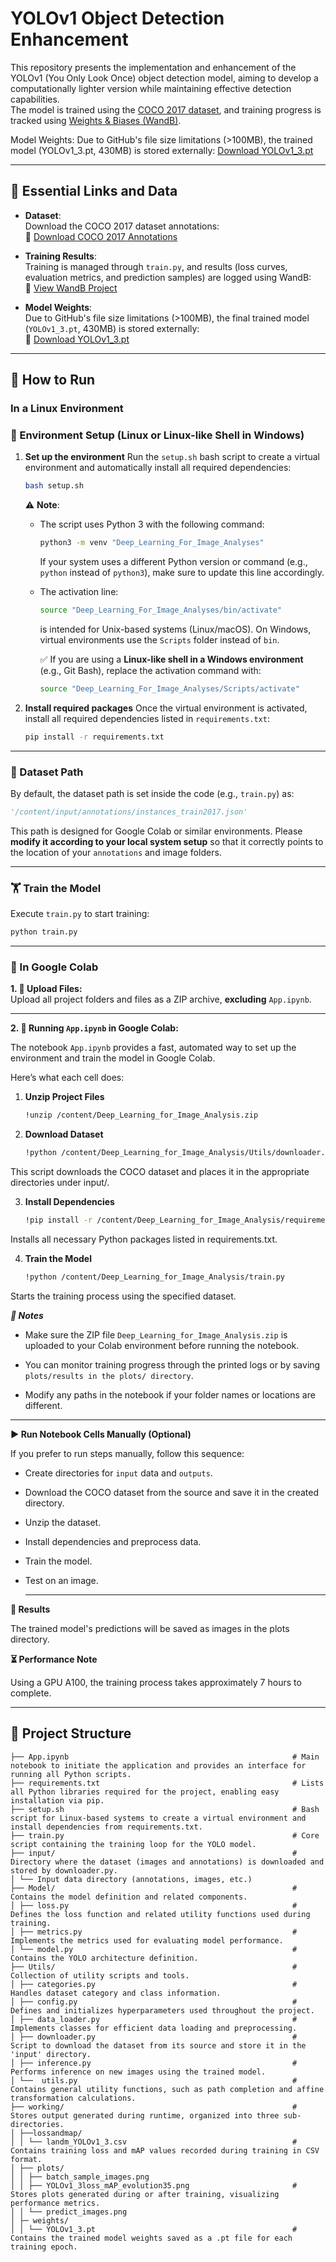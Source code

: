 # YOLOv1 Object Detection Enhancement

This repository presents the implementation and enhancement of the YOLOv1 (You Only Look Once) object detection model, aiming to develop a computationally lighter version while maintaining effective detection capabilities.  
The model is trained using the [COCO 2017 dataset](http://images.cocodataset.org/annotations/annotations_trainval2017.zip), and training progress is tracked using [Weights & Biases (WandB)](https://wandb.ai/anndischeh-univ-/Deep%20Learning%20for%20image%20Analysis).

Model Weights: Due to GitHub's file size limitations (>100MB), the trained model (YOLOv1_3.pt, 430MB) is stored externally: [Download YOLOv1_3.pt](https://drive.google.com/file/d/1utKK72AD_tIYivgUkhTo8er-6AIp_3JC/view?usp=drive_link)


---

## 📂 Essential Links and Data

- **Dataset**:  
  Download the COCO 2017 dataset annotations:  
  🔗 [Download COCO 2017 Annotations](http://images.cocodataset.org/annotations/annotations_trainval2017.zip)

- **Training Results**:  
  Training is managed through `train.py`, and results (loss curves, evaluation metrics, and prediction samples) are logged using WandB:  
  🔗 [View WandB Project](https://wandb.ai/anndischeh-univ-/Deep%20Learning%20for%20image%20Analysis)

- **Model Weights**:  
  Due to GitHub's file size limitations (>100MB), the final trained model (`YOLOv1_3.pt`, 430MB) is stored externally:  
  🔗 [Download YOLOv1_3.pt](https://drive.google.com/file/d/1utKK72AD_tIYivgUkhTo8er-6AIp_3JC/view?usp=drive_link)

---

## 🚀 How to Run

### In a Linux Environment

### 🔧 Environment Setup (Linux or Linux-like Shell in Windows)

1. **Set up the environment**
   Run the `setup.sh` bash script to create a virtual environment and automatically install all required dependencies:

   ```bash
   bash setup.sh
   ```

   ⚠️ **Note**:

   * The script uses Python 3 with the following command:

     ```bash
     python3 -m venv "Deep_Learning_For_Image_Analyses"
     ```

     If your system uses a different Python version or command (e.g., `python` instead of `python3`), make sure to update this line accordingly.

   * The activation line:

     ```bash
     source "Deep_Learning_For_Image_Analyses/bin/activate"
     ```

     is intended for Unix-based systems (Linux/macOS).
     On Windows, virtual environments use the `Scripts` folder instead of `bin`.

     ✅ If you are using a **Linux-like shell in a Windows environment** (e.g., Git Bash), replace the activation command with:

     ```bash
     source "Deep_Learning_For_Image_Analyses/Scripts/activate"
     ```

2. **Install required packages**
   Once the virtual environment is activated, install all required dependencies listed in `requirements.txt`:

   ```bash
   pip install -r requirements.txt
   ```

---

### 📂 Dataset Path

By default, the dataset path is set inside the code (e.g., `train.py`) as:

```python
'/content/input/annotations/instances_train2017.json'
```

This path is designed for Google Colab or similar environments.
Please **modify it according to your local system setup** so that it correctly points to the location of your `annotations` and image folders.

---

### 🏋️ Train the Model

Execute `train.py` to start training:

```bash
python train.py
```

---
### 🚀 In Google Colab

**1. 📁 Upload Files:**  
Upload all project folders and files as a ZIP archive, **excluding** `App.ipynb`.

---

**2.  📓 Running `App.ipynb` in Google Colab:**

The notebook `App.ipynb` provides a fast, automated way to set up the environment and train the model in Google Colab.

Here’s what each cell does:

1. **Unzip Project Files**

   ```bash
   !unzip /content/Deep_Learning_for_Image_Analysis.zip
2. **Download Dataset**

    ```bash
    !python /content/Deep_Learning_for_Image_Analysis/Utils/downloader.py
This script downloads the COCO dataset and places it in the appropriate directories under input/.

3. **Install Dependencies**

   ```bash
   !pip install -r /content/Deep_Learning_for_Image_Analysis/requirements.txt
Installs all necessary Python packages listed in requirements.txt.

4. **Train the Model**

   ```bash
   !python /content/Deep_Learning_for_Image_Analysis/train.py
Starts the training process using the specified dataset.

***📌 Notes***

- Make sure the ZIP file `Deep_Learning_for_Image_Analysis.zip` is uploaded to your Colab environment before running the notebook.

- You can monitor training progress through the printed logs or by saving `plots/results in the plots/ directory`.

- Modify any paths in the notebook if your folder names or locations are different.
  
------

**▶️ Run Notebook Cells Manually (Optional)**

If you prefer to run steps manually, follow this sequence:

- Create directories for `input` data and `outputs`.

- Download the COCO dataset from the source and save it in the created directory.

- Unzip the dataset.

- Install dependencies and preprocess data.

- Train the model.

- Test on an image.

  -------

**📂 Results**

The trained model's predictions will be saved as images in the plots directory.

**⏳ Performance Note**

Using a GPU A100, the training process takes approximately 7 hours to complete.




---

## 📁 Project Structure
```
├── App.ipynb                                                  # Main notebook to initiate the application and provides an interface for running all Python scripts.
├── requirements.txt                                           # Lists all Python libraries required for the project, enabling easy installation via pip.
├── setup.sh                                                   # Bash script for Linux-based systems to create a virtual environment and install dependencies from requirements.txt.
├── train.py                                                   # Core script containing the training loop for the YOLO model.
├── input/                                                     # Directory where the dataset (images and annotations) is downloaded and stored by downloader.py.
│ └── Input data directory (annotations, images, etc.)
├── Model/                                                     # Contains the model definition and related components.
│ ├── loss.py                                                  # Defines the loss function and related utility functions used during training.
│ ├── metrics.py                                               # Implements the metrics used for evaluating model performance.
│ └── model.py                                                 # Contains the YOLO architecture definition.
├── Utils/                                                     # Collection of utility scripts and tools.
│ ├── categories.py                                            # Handles dataset category and class information.
│ ├── config.py                                                # Defines and initializes hyperparameters used throughout the project.
│ ├── data_loader.py                                           # Implements classes for efficient data loading and preprocessing.
│ ├── downloader.py                                            # Script to download the dataset from its source and store it in the 'input' directory.
│ ├── inference.py                                             # Performs inference on new images using the trained model.
│ └──  utils.py                                                # Contains general utility functions, such as path completion and affine transformation calculations.
├── working/                                                   # Stores output generated during runtime, organized into three sub-directories.
│ ├──lossandmap/                                               
│ │ └── landm_YOLOv1_3.csv                                     # Contains training loss and mAP values recorded during training in CSV format.
│ ├── plots/                                                   
│ │ ├── batch_sample_images.png                                
│ │ ├── YOLOv1_3loss_mAP_evolution35.png                       # Stores plots generated during or after training, visualizing performance metrics.
│ │ └── predict_images.png
│ ├─ weights/                                                  
│ │ └── YOLOv1_3.pt                                            # Contains the trained model weights saved as a .pt file for each training epoch.

```
